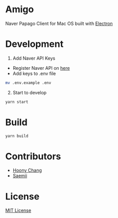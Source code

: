# Amigo
Naver Papago Client for Mac OS built with [Electron](https://electronjs.org/)

# Development
1. Add Naver API Keys
- Register Naver API on [here](https://developers.naver.com/apps/#/register)
- Add keys to .env file
```bash
mv .env.example .env
```

2. Start to develop
```bash
yarn start
```

# Build
```bash
yarn build
```

# Contributors
- [Hoony Chang](https://github.com/the6thm0nth)
- [Saemii](https://github.com/amiru11)

# License
[MIT License](LICENSE)
